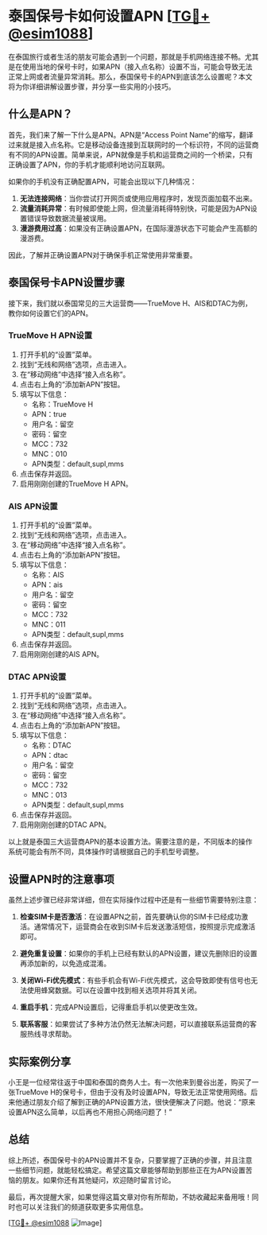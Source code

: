 # 泰国保号卡如何设置APN [[TG💪+ @esim1088](https://t.me/s/esim1088)]

在泰国旅行或者生活的朋友可能会遇到一个问题，那就是手机网络连接不畅。尤其是在使用当地的保号卡时，如果APN（接入点名称）设置不当，可能会导致无法正常上网或者流量异常消耗。那么，泰国保号卡的APN到底该怎么设置呢？本文将为你详细讲解设置步骤，并分享一些实用的小技巧。

## 什么是APN？

首先，我们来了解一下什么是APN。APN是“Access Point Name”的缩写，翻译过来就是接入点名称。它是移动设备连接到互联网时的一个标识符，不同的运营商有不同的APN设置。简单来说，APN就像是手机和运营商之间的一个桥梁，只有正确设置了APN，你的手机才能顺利地访问互联网。

如果你的手机没有正确配置APN，可能会出现以下几种情况：

1. **无法连接网络**：当你尝试打开网页或使用应用程序时，发现页面加载不出来。
2. **流量消耗异常**：有时候即使能上网，但流量消耗得特别快，可能是因为APN设置错误导致数据流量被误用。
3. **漫游费用过高**：如果没有正确设置APN，在国际漫游状态下可能会产生高额的漫游费。

因此，了解并正确设置APN对于确保手机正常使用非常重要。

## 泰国保号卡APN设置步骤

接下来，我们就以泰国常见的三大运营商——TrueMove H、AIS和DTAC为例，教你如何设置它们的APN。

### TrueMove H APN设置

1. 打开手机的“设置”菜单。
2. 找到“无线和网络”选项，点击进入。
3. 在“移动网络”中选择“接入点名称”。
4. 点击右上角的“添加新APN”按钮。
5. 填写以下信息：
   - 名称：TrueMove H
   - APN：true
   - 用户名：留空
   - 密码：留空
   - MCC：732
   - MNC：010
   - APN类型：default,supl,mms
6. 点击保存并返回。
7. 启用刚刚创建的TrueMove H APN。

### AIS APN设置

1. 打开手机的“设置”菜单。
2. 找到“无线和网络”选项，点击进入。
3. 在“移动网络”中选择“接入点名称”。
4. 点击右上角的“添加新APN”按钮。
5. 填写以下信息：
   - 名称：AIS
   - APN：ais
   - 用户名：留空
   - 密码：留空
   - MCC：732
   - MNC：011
   - APN类型：default,supl,mms
6. 点击保存并返回。
7. 启用刚刚创建的AIS APN。

### DTAC APN设置

1. 打开手机的“设置”菜单。
2. 找到“无线和网络”选项，点击进入。
3. 在“移动网络”中选择“接入点名称”。
4. 点击右上角的“添加新APN”按钮。
5. 填写以下信息：
   - 名称：DTAC
   - APN：dtac
   - 用户名：留空
   - 密码：留空
   - MCC：732
   - MNC：013
   - APN类型：default,supl,mms
6. 点击保存并返回。
7. 启用刚刚创建的DTAC APN。

以上就是泰国三大运营商APN的基本设置方法。需要注意的是，不同版本的操作系统可能会有所不同，具体操作时请根据自己的手机型号调整。

## 设置APN时的注意事项

虽然上述步骤已经非常详细，但在实际操作过程中还是有一些细节需要特别注意：

1. **检查SIM卡是否激活**：在设置APN之前，首先要确认你的SIM卡已经成功激活。通常情况下，运营商会在收到SIM卡后发送激活短信，按照提示完成激活即可。
   
2. **避免重复设置**：如果你的手机上已经有默认的APN设置，建议先删除旧的设置再添加新的，以免造成混淆。

3. **关闭Wi-Fi优先模式**：有些手机会有Wi-Fi优先模式，这会导致即使有信号也无法使用蜂窝数据。可以在设置中找到相关选项并将其关闭。

4. **重启手机**：完成APN设置后，记得重启手机以使更改生效。

5. **联系客服**：如果尝试了多种方法仍然无法解决问题，可以直接联系运营商的客服热线寻求帮助。

## 实际案例分享

小王是一位经常往返于中国和泰国的商务人士。有一次他来到曼谷出差，购买了一张TrueMove H的保号卡，但由于没有及时设置APN，导致无法正常使用网络。后来他通过朋友介绍了解到正确的APN设置方法，很快便解决了问题。他说：“原来设置APN这么简单，以后再也不用担心网络问题了！”

## 总结

综上所述，泰国保号卡的APN设置并不复杂，只要掌握了正确的步骤，并且注意一些细节问题，就能轻松搞定。希望这篇文章能够帮助到那些正在为APN设置苦恼的朋友。如果你还有其他疑问，欢迎随时留言讨论。

最后，再次提醒大家，如果觉得这篇文章对你有所帮助，不妨收藏起来备用哦！同时也可以关注我们的频道获取更多实用信息。

[[TG💪+ @esim1088](https://t.me/s/esim1088) ![Image](https://i.postimg.cc/4NQfJmqS/Snipaste-2025-05-13-00-14-12.png)]